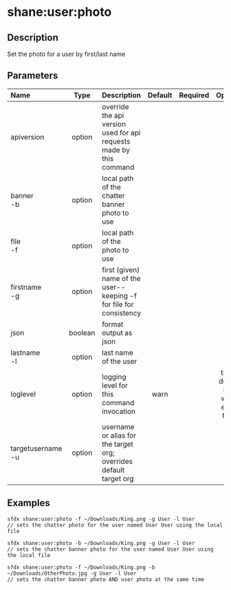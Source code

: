 <!-- This file has been generated with command 'sfdx hardis:doc:plugin:generate'. Please do not update it manually or it may be overwritten -->
# shane:user:photo

## Description

Set the photo for a user by first/last name

## Parameters

|Name|Type|Description|Default|Required|Options|
|:---|:--:|:----------|:-----:|:------:|:-----:|
|apiversion|option|override the api version used for api requests made by this command||||
|banner<br/>-b|option|local path of the chatter banner photo to use||||
|file<br/>-f|option|local path of the photo to use||||
|firstname<br/>-g|option|first (given) name of the user--keeping -f for file for consistency||||
|json|boolean|format output as json||||
|lastname<br/>-l|option|last name of the user||||
|loglevel|option|logging level for this command invocation|warn||trace<br/>debug<br/>info<br/>warn<br/>error<br/>fatal|
|targetusername<br/>-u|option|username or alias for the target org; overrides default target org||||

## Examples

```shell
sfdx shane:user:photo -f ~/Downloads/King.png -g User -l User
// sets the chatter photo for the user named User User using the local file

```

```shell
sfdx shane:user:photo -b ~/Downloads/King.png -g User -l User
// sets the chatter banner photo for the user named User User using the local file

```

```shell
sfdx shane:user:photo -f ~/Downloads/King.png -b ~/Downloads/OtherPhoto.jpg -g User -l User
// sets the chatter banner photo AND user photo at the same time

```


